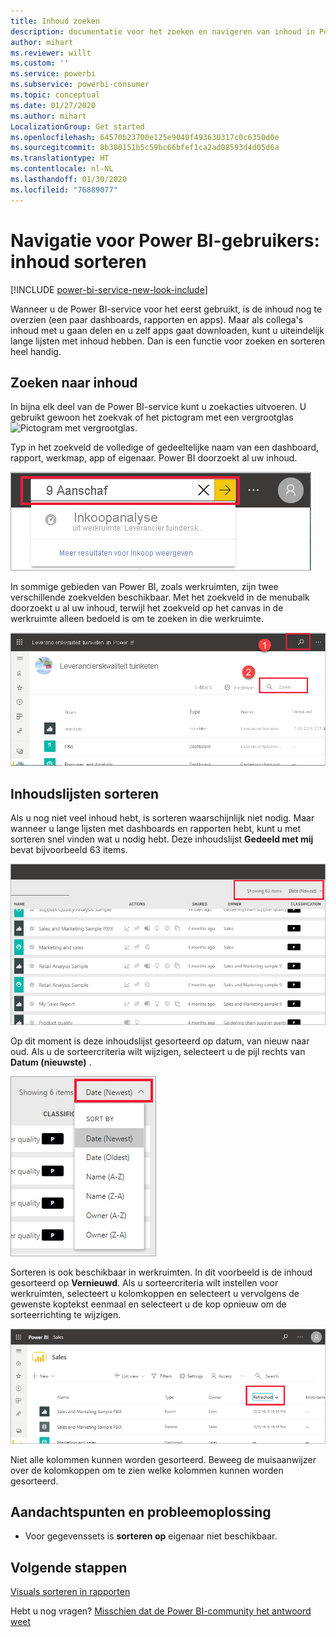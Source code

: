 ```yaml
---
title: Inhoud zoeken
description: documentatie voor het zoeken en navigeren van inhoud in Power BI-service
author: mihart
ms.reviewer: willt
ms.custom: ''
ms.service: powerbi
ms.subservice: powerbi-consumer
ms.topic: conceptual
ms.date: 01/27/2020
ms.author: mihart
LocalizationGroup: Get started
ms.openlocfilehash: 64570b23700e125e9040f493630317c0c6350d0e
ms.sourcegitcommit: 8b300151b5c59bc66bfef1ca2ad08593d4d05d6a
ms.translationtype: HT
ms.contentlocale: nl-NL
ms.lasthandoff: 01/30/2020
ms.locfileid: "76889077"
---
```

# <a name="navigation-for-power-bi-consumers-sorting-content"></a>Navigatie voor Power BI-gebruikers: inhoud sorteren


[!INCLUDE [power-bi-service-new-look-include](../includes/power-bi-service-new-look-include.md)]


Wanneer u de Power BI-service voor het eerst gebruikt, is de inhoud nog te overzien (een paar dashboards, rapporten en apps). Maar als collega's inhoud met u gaan delen en u zelf apps gaat downloaden, kunt u uiteindelijk lange lijsten met inhoud hebben. Dan is een functie voor zoeken en sorteren heel handig.

## <a name="searching-for-content"></a>Zoeken naar inhoud
 In bijna elk deel van de Power BI-service kunt u zoekacties uitvoeren. U gebruikt gewoon het zoekvak of het pictogram met een vergrootglas ![Pictogram met vergrootglas](./media/end-user-search-sort/power-bi-search-icon.png).

 Typ in het zoekveld de volledige of gedeeltelijke naam van een dashboard, rapport, werkmap, app of eigenaar. Power BI doorzoekt al uw inhoud. 

 ![een rapport zoeken](./media/end-user-search-sort/power-bi-search-field.png) 

 In sommige gebieden van Power BI, zoals werkruimten, zijn twee verschillende zoekvelden beschikbaar. Met het zoekveld in de menubalk doorzoekt u al uw inhoud, terwijl het zoekveld op het canvas in de werkruimte alleen bedoeld is om te zoeken in die werkruimte.

 ![zoeken binnen een werkruimte](./media/end-user-search-sort/power-bi-search-fields.png) 

## <a name="sorting-content-lists"></a>Inhoudslijsten sorteren

Als u nog niet veel inhoud hebt, is sorteren waarschijnlijk niet nodig.  Maar wanneer u lange lijsten met dashboards en rapporten hebt, kunt u met sorteren snel vinden wat u nodig hebt. Deze inhoudslijst **Gedeeld met mij** bevat bijvoorbeeld 63 items. 

![inhoudslijst Gedeeld met mij](./media/end-user-search-sort/power-bi-long-lists.png)

Op dit moment is deze inhoudslijst gesorteerd op datum, van nieuw naar oud. Als u de sorteercriteria wilt wijzigen, selecteert u de pijl rechts van **Datum (nieuwste)** .

![Vervolgkeuzelijst Sorteren](./media/end-user-search-sort/power-bi-sort-date.png)


Sorteren is ook beschikbaar in werkruimten. In dit voorbeeld is de inhoud gesorteerd op **Vernieuwd**. Als u sorteercriteria wilt instellen voor werkruimten, selecteert u kolomkoppen en selecteert u vervolgens de gewenste koptekst eenmaal en selecteert u de kop opnieuw om de sorteerrichting te wijzigen. 

![een rapport zoeken](./media/end-user-search-sort/power-bi-workspace-sort.png)

Niet alle kolommen kunnen worden gesorteerd. Beweeg de muisaanwijzer over de kolomkoppen om te zien welke kolommen kunnen worden gesorteerd.


## <a name="considerations-and-troubleshooting"></a>Aandachtspunten en probleemoplossing
* Voor gegevenssets is **sorteren op** eigenaar niet beschikbaar.

## <a name="next-steps"></a>Volgende stappen
[Visuals sorteren in rapporten](end-user-change-sort.md)

Hebt u nog vragen? [Misschien dat de Power BI-community het antwoord weet](https://community.powerbi.com/)
